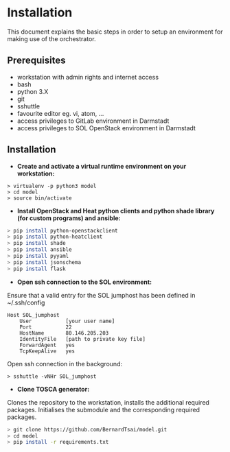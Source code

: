 Installation
============

This document explains the basic steps in order to setup an environment
for making use of the orchestrator.

Prerequisites
-------------

* workstation with admin rights and internet access
* bash
* python 3.X
* git
* sshuttle
* favourite editor eg. vi, atom, ...
* access privileges to GitLab environment in Darmstadt
* access privileges to SOL OpenStack environment in Darmstadt

Installation
------------

* **Create and activate a virtual runtime environment on your workstation:**

```
> virtualenv -p python3 model
> cd model
> source bin/activate
```

* **Install OpenStack and Heat python clients and python shade library (for custom programs) and ansible:**

```bash
> pip install python-openstackclient
> pip install python-heatclient
> pip install shade
> pip install ansible
> pip install pyyaml
> pip install jsonschema
> pip install flask
```

* **Open ssh connection to the SOL environment:**

Ensure that a valid entry for the SOL jumphost has been defined in ~/.ssh/config

```
Host SOL_jumphost
    User           [your user name]
    Port           22
    HostName       80.146.205.203
    IdentityFile   [path to private key file]
    ForwardAgent   yes
    TcpKeepAlive   yes
```

Open ssh connection in the background:

```
> sshuttle -vNHr SOL_jumphost
```

* **Clone TOSCA generator:**

Clones the repository to the workstation, installs the additional required packages.
Initialises the submodule and the corresponding required packages.

```bash
> git clone https://github.com/BernardTsai/model.git
> cd model
> pip install -r requirements.txt
```
